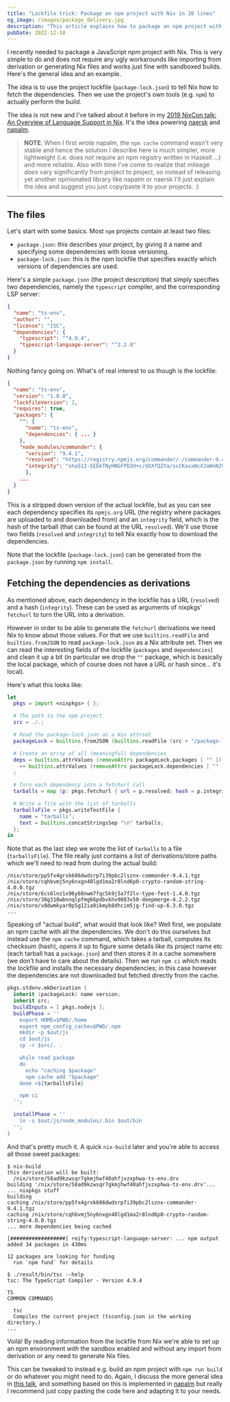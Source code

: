 ```yaml
---
title: "Lockfile trick: Package an npm project with Nix in 20 lines"
og_image: /images/package_delivery.jpg
description: "This article explains how to package an npm project with Nix by using information from the lockfile directly to download the dependencies."
pubDate: 2022-12-18
---
```


I recently needed to package a JavaScript npm project with Nix. This is very simple to do and does not require any ugly workarounds like importing from derivation or generating Nix files and works just fine with sandboxed builds. Here's the general idea and an example.

<!--more-->

The idea is to use the project lockfile (`package-lock.json`) to tell Nix how to fetch the dependencies. Then we use the project's own tools (e.g. `npm`) to actually perform the build.

The idea is not new and I've talked about it before in my [2019 NixCon talk: An Overview of Language Support in Nix](https://nmattia.com/posts/2019-11-12-language-support-overview-nixcon.html). It's the idea powering [naersk](https://github.com/nix-community/naersk) and [napalm](https://github.com/nix-community/napalm).

> **NOTE**: When I first wrote napalm, the `npm cache` command wasn't very stable and hence the solution I describe here is much simpler, more lightweight (i.e. does _not_ require an npm registry written in Haskell ...) and more reliable. Also with time I've come to realize that mileage _does_ vary significantly from project to project, so instead of releasing yet another opinionated library like napalm or naersk I'll just explain the idea and suggest you just copy/paste it to your projects. :)

---

## The files

Let's start with some basics. Most `npm` projects contain at least two files:

- `package.json`: this describes your project, by giving it a name and specifying some dependencies with loose versioning.
- `package-lock.json`: this is the npm lockfile that specifies exactly which versions of dependencies are used.

Here's a simple `package.json` (the project description) that simply specifies two dependencies, namely the `typescript` compiler, and the corresponding LSP server:

```json
{
  "name": "ts-env",
  "author": "",
  "license": "ISC",
  "dependencies": {
    "typescript": "^4.9.4",
    "typescript-language-server": "^2.2.0"
  }
}
```

Nothing fancy going on. What's of real interest to us though is the lockfile:

```json
{
  "name": "ts-env",
  "version": "1.0.0",
  "lockfileVersion": 2,
  "requires": true,
  "packages": {
    "": {
      "name": "ts-env",
      "dependencies": { ... }
    },
    "node_modules/commander": {
      "version": "9.4.1",
      "resolved": "https://registry.npmjs.org/commander/-/commander-9.4.1.tgz",
      "integrity": "sha512-5EEkTNyHNGFPD2H+c/dXXfQZYa/scCKasxWcXJaWnNJ99pnQN9Vnmqow+p+PlFPE63Q6mThaZws1T+HxfpgtPw==",
      },
    ...
  }
}
```

This is a stripped down version of the actual lockfile, but as you can see each dependency specifies its `npmjs.org` URL (the registry where packages are uploaded to and downloaded from) and an `integrity` field, which is the hash of the tarball (that can be found at the URL `resolved`). We'll use those two fields (`resolved` and `integrity`) to tell Nix exactly how to download the dependencies.

Note that the lockfile (`package-lock.json`) can be generated from the `package.json` by running `npm install`.

## Fetching the dependencies as derivations

As mentioned above, each dependency in the lockfile has a URL (`resolved`) and a hash (`integrity`). These can be used as arguments of nixpkgs' `fetchurl` to turn the URL into a derivation.

However in order to be able to generate the `fetchurl` derivations we need Nix to know about those values. For that we use `builtins.readFile` and `builtins.fromJSON` to read `package-lock.json` as a Nix attribute set. Then we can read the interesting fields of the lockfile (`packages` and `dependencies`) and clean it up a bit (in particular we drop the `""` package, which is basically the local package, which of course does not have a URL or hash since... it's local).

Here's what this looks like:

```nix
let
  pkgs = import <nixpkgs> { };

  # The path to the npm project
  src = ./.;

  # Read the package-lock.json as a Nix attrset
  packageLock = builtins.fromJSON (builtins.readFile (src + "/package-lock.json"));

  # Create an array of all (meaningful) dependencies
  deps = builtins.attrValues (removeAttrs packageLock.packages [ "" ])
    ++ builtins.attrValues (removeAttrs packageLock.dependencies [ "" ])
  ;

  # Turn each dependency into a fetchurl call
  tarballs = map (p: pkgs.fetchurl { url = p.resolved; hash = p.integrity; }) deps;

  # Write a file with the list of tarballs
  tarballsFile = pkgs.writeTextFile {
    name = "tarballs";
    text = builtins.concatStringsSep "\n" tarballs;
  };
in
```

Note that as the last step we wrote the list of `tarballs` to a file (`tarballsFile`). The file really just contains a list of derivations/store paths which we'll need to read from during the actual build:

```
/nix/store/pp5fx4grxk686dwdsrp7i39pbc2lsznx-commander-9.4.1.tgz
/nix/store/cqhbvmj5ny6nxgn40lgd1ma2r8lnd6p0-crypto-random-string-4.0.0.tgz
/nix/store/6cs6lnz1x96y68nwm7fqc5k9j5a7f2lv-type-fest-1.4.0.tgz
/nix/store/38g318wbnnqlpfmg66pdbvkhv9883v58-deepmerge-4.2.2.tgz
/nix/store/v8dwmkyar0p5g12ia0ikmyb8dhcim5jg-find-up-6.3.0.tgz
...
```

Speaking of "actual build", what would that look like? Well first, we populate an npm cache with all the dependencies. We don't do this ourselves but instead use the `npm cache` command, which takes a tarball, computes its checksum (hash), opens it up to figure some details like its project name etc (each tarball has a `package.json`) and then stores it in a cache somewhere (we don't have to care about the details). Then we run `npm ci` which reads the lockfile and installs the necessary dependencies; in this case however the dependencies are not downloaded but fetched directly from the cache.

```nix
pkgs.stdenv.mkDerivation {
  inherit (packageLock) name version;
  inherit src;
  buildInputs = [ pkgs.nodejs ];
  buildPhase = ''
    export HOME=$PWD/.home
    export npm_config_cache=$PWD/.npm
    mkdir -p $out/js
    cd $out/js
    cp -r $src/. .

    while read package
    do
      echo "caching $package"
      npm cache add "$package"
    done <${tarballsFile}

    npm ci
  '';

  installPhase = ''
    ln -s $out/js/node_modules/.bin $out/bin
  '';
}
```

And that's pretty much it. A quick `nix-build` later and you're able to access all those sweet packages:

```shell
$ nix-build
this derivation will be built:
  /nix/store/58ad9kzwsqr7gkmjhwf40ahfjvzxphwa-ts-env.drv
building '/nix/store/58ad9kzwsqr7gkmjhwf40ahfjvzxphwa-ts-env.drv'...
... nixpkgs stuff
building
caching /nix/store/pp5fx4grxk686dwdsrp7i39pbc2lsznx-commander-9.4.1.tgz
caching /nix/store/cqhbvmj5ny6nxgn40lgd1ma2r8lnd6p0-crypto-random-string-4.0.0.tgz
... more dependencies being cached

[##################] reify:typescript-language-server: ... npm output
added 34 packages in 430ms

12 packages are looking for funding
  run `npm fund` for details

$ ./result/bin/tsc --help
tsc: The TypeScript Compiler - Version 4.9.4
                                                                                      TS
COMMON COMMANDS

  tsc
  Compiles the current project (tsconfig.json in the working directory.)
...
```

Voilà! By reading information from the lockfile from Nix we're able to set up an npm environment _with_ the sandbox enabled and without any import from derivation or any need to generate Nix files.

This can be tweaked to instead e.g. build an npm project with `npm run build` or do whatever you might need to do. Again, I discuss the more general idea in [this talk](https://nmattia.com/posts/2019-11-12-language-support-overview-nixcon.html), and something based on this is implemented in [napalm](https://github.com/nix-community/napalm) but really I recommend just copy pasting the code here and adapting it to your needs.
